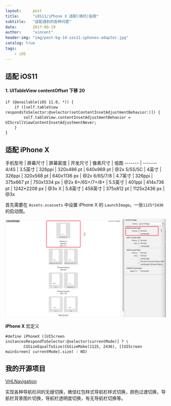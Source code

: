 ```yaml
---
layout:     post
title:      "iOS11/iPhone X 适配(填坑)指南"
subtitle:   "适配遇到的各种问题"
date:       2017-09-19
author:     "vincent"
header-img: "img/post-bg-14-ios11-iphonex-adapter.jpg"
catalog: true
tags:
    - iOS
---
```



## 适配 iOS11

#### 1. UITableView contentOffset 下移 20

```
if (@available(iOS 11.0, *)) {
	if ([self.tableView respondsToSelector:@selector(setContentInsetAdjustmentBehavior:)]) {
		self.tableView.contentInsetAdjustmentBehavior = UIScrollViewContentInsetAdjustmentNever;
	}
}
```

## 适配 iPhone X


手机型号 | 屏幕尺寸 | 屏幕密度 | 开发尺寸 | 像素尺寸 | 倍图
------- | -------
4/4S | 3.5英寸 | 326ppi | 320x486 pt | 640x969 pt | @2x
5/5S/5C | 4英寸 | 326ppi | 320x568 pt | 640x1136 px | @2x
6/6S/7/8 | 4.7英寸 | 326ppi | 375x667 pt | 750x1334 px | @2x
6+/6S+/7+/8+ | 5.5英寸 | 401ppi | 414x736 pt | 1242*2208 px | @3x
X | 5.8英寸 | 458英寸 | 375x812 pt | 1125x2436 px | @3x


首先需要在 `Assets.xcassets` 中设置 iPhone X 的 `LaunchImage`。一张`1125*2436`的启动图。

![iPhone X](/img/p-ios11-adapter/iphonex_launch.png)

**iPhone X** 宏定义

```
#define iPhoneX ([UIScreen instancesRespondToSelector:@selector(currentMode)] ? \
        CGSizeEqualToSize(CGSizeMake(1125, 2436), [[UIScreen mainScreen] currentMode].size) : NO)
```

## 我的开源项目

[VHLNavigation](https://github.com/huanglins/VHLNavigation)

实现各种导航栏间的无缝切换，微信红包样式导航栏样式切换，颜色过渡切换，导航栏背景图片切换，导航栏透明度切换，有无导航栏切换等。



